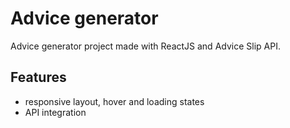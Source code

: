 # Advice generator

Advice generator project made with ReactJS and Advice Slip API.

## Features

- responsive layout, hover and loading states
- API integration
